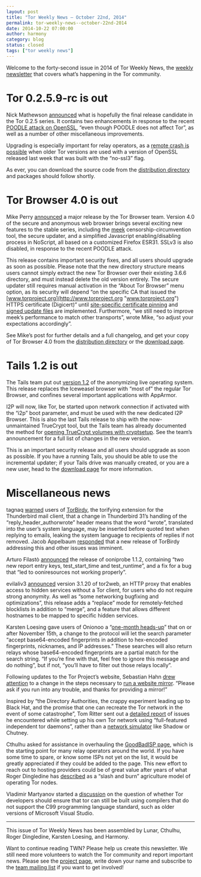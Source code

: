 ```yaml
---
layout: post
title: "Tor Weekly News — October 22nd, 2014"
permalink: tor-weekly-news--october-22nd-2014
date: 2014-10-22 07:00:00
author: harmony
category: blog
status: closed
tags: ["tor weekly news"]
---
```


Welcome to the forty-second issue in 2014 of Tor Weekly News, the [weekly newsletter](https://lists.torproject.org/cgi-bin/mailman/listinfo/tor-news) that covers what’s happening in the Tor community.

Tor 0.2.5.9-rc is out
=====================

Nick Mathewson [announced](https://lists.torproject.org/pipermail/tor-talk/2014-October/035302.html) what is hopefully the final release candidate in the Tor 0.2.5 series. It contains two enhancements in response to the recent [POODLE attack on OpenSSL](https://blog.torproject.org/blog/new-sslv3-attack-found-disable-sslv3-torbrowser), “even though POODLE does not affect Tor”, as well as a number of other miscellaneous improvements.

Upgrading is especially important for relay operators, as a [remote crash is possible](https://blog.torproject.org/blog/advisory-remote-dos-when-using-tor-recent-openssl-versions-built-no-ssl3-option) when older Tor versions are used with a version of OpenSSL released last week that was built with the “no-ssl3” flag.

As ever, you can download the source code from the [distribution directory](https://www.torproject.org/dist/) and packages should follow shortly.

Tor Browser 4.0 is out
======================

Mike Perry [announced](https://blog.torproject.org/blog/tor-browser-40-released) a major release by the Tor Browser team. Version 4.0 of the secure and anonymous web browser brings several exciting new features to the stable series, including the [meek](https://trac.torproject.org/projects/tor/wiki/doc/meek) censorship-circumvention tool, the secure updater, and a simplified Javascript enabling/disabling process in NoScript, all based on a customized Firefox ESR31. SSLv3 is also disabled, in response to the recent POODLE attack.

This release contains important security fixes, and all users should upgrade as soon as possible. Please note that the new directory structure means users cannot simply extract the new Tor Browser over their existing 3.6.6 directory, and must instead delete the old version entirely. The secure updater still requires manual activation in the “About Tor Browser” menu option, as its security will depend “on the specific CA that issued the [www.torproject.org](http://www.torproject.org "www.torproject.org") HTTPS certificate (Digicert)” until [site-specific certificate pinning](https://bugs.torproject.org/11955) and [signed update files](https://bugs.torproject.org/13379) are implemented. Furthermore, “we still need to improve meek’s performance to match other transports”, wrote Mike, “so adjust your expectations accordingly”.

See Mike’s post for further details and a full changelog, and get your copy of Tor Browser 4.0 from the [distribution directory](https://www.torproject.org/dist/torbrowser/4.0/) or the [download page](https://www.torproject.org/download/download-easy).

Tails 1.2 is out
================

The Tails team put out [version 1.2](https://tails.boum.org/news/version_1.2/) of the anonymizing live operating system. This release replaces the Iceweasel browser with “most of” the regular Tor Browser, and confines several important applications with AppArmor.

I2P will now, like Tor, be started upon network connection if activated with the “i2p” boot parameter, and must be used with the new dedicated I2P Browser. This is also the last Tails release to ship with the now-unmaintained TrueCrypt tool, but the Tails team has already documented the method for [opening TrueCrypt volumes with cryptsetup](https://tails.boum.org/doc/encryption_and_privacy/truecrypt/index#cryptsetup). See the team’s announcement for a full list of changes in the new version.

This is an important security release and all users should upgrade as soon as possible. If you have a running Tails, you should be able to use the incremental updater; if your Tails drive was manually created, or you are a new user, head to the [download page](https://tails.boum.org/download/) for more information.

Miscellaneous news
==================

tagnaq [warned](https://lists.torproject.org/pipermail/tor-talk/2014-October/035285.html) users of [TorBirdy](https://trac.torproject.org/projects/tor/wiki/torbirdy), the torifying extension for the Thunderbird mail client, that a change in Thunderbird 31’s handling of the “reply\_header\_authorwrote” header means that the word “wrote”, translated into the user’s system language, may be inserted before quoted text when replying to emails, leaking the system language to recipients of replies if not removed. Jacob Appelbaum [responded](https://lists.torproject.org/pipermail/tor-talk/2014-October/035305.html) that a new release of TorBirdy addressing this and other issues was imminent.

Arturo Filastò [announced](https://lists.torproject.org/pipermail/ooni-dev/2014-October/000177.html) the release of ooniprobe 1.1.2, containing “two new report entry keys, test\_start\_time and test\_runtime”, and a fix for a bug that “led to ooniresources not working properly”.

evilaliv3 [announced](https://lists.torproject.org/pipermail/tor-dev/2014-October/007641.html) version 3.1.20 of tor2web, an HTTP proxy that enables access to hidden services without a Tor client, for users who do not require strong anonymity. As well as “some networking bugfixing and optimizations”, this release adds a “replace” mode for remotely-fetched blocklists in addition to “merge”, and a feature that allows different hostnames to be mapped to specific hidden services.

Karsten Loesing gave users of Onionoo a “[one-month heads-up](https://lists.torproject.org/pipermail/onionoo-announce/2014/000001.html)” that on or after November 15th, a change to the protocol will let the search parameter “accept base64-encoded fingerprints in addition to hex-encoded fingerprints, nicknames, and IP addresses.” These searches will also return relays whose base64-encoded fingerprints are a partial match for the search string. “If you’re fine with that, feel free to ignore this message and do nothing”, but if not, “you’ll have to filter out those relays locally”.

Following updates to the Tor Project’s website, Sebastian Hahn [drew attention](https://lists.torproject.org/pipermail/tor-mirrors/2014-October/000727.html) to a change in the steps necessary to [run a website mirror](https://www.torproject.org/docs/running-a-mirror). “Please ask if you run into any trouble, and thanks for providing a mirror!”

Inspired by “the Directory Authorities, the crappy experiment leading up to Black Hat, and the promise that one can recreate the Tor network in the event of some catastrophe”, Tom Ritter sent out a [detailed report](https://lists.torproject.org/pipermail/tor-dev/2014-October/007613.html) of issues he encountered while setting up his own Tor network using “full-featured independent tor daemons”, rather than a [network simulator](https://www.torproject.org/docs/faq#PrivateTorNetwork) like Shadow or Chutney.

Cthulhu asked for assistance in overhauling the [GoodBadISP page](https://bugs.torproject.org/13421), which is the starting point for many relay operators around the world. If you have some time to spare, or know some ISPs not yet on the list, it would be greatly appreciated if they could be added to the page. This new effort to reach out to hosting providers could be of great value after years of what Roger Dingledine has [described](https://lists.torproject.org/pipermail/tor-relays/2014-October/005495.html) as a “slash and burn” agriculture model of operating Tor nodes.

Vladimir Martyanov started a [discussion](https://lists.torproject.org/pipermail/tor-dev/2014-October/007619.html) on the question of whether Tor developers should ensure that tor can still be built using compilers that do not support the C99 programming language standard, such as older versions of Microsoft Visual Studio.

* * * * *

This issue of Tor Weekly News has been assembled by Lunar, Cthulhu, Roger Dingledine, Karsten Loesing, and Harmony.

Want to continue reading TWN? Please help us create this newsletter. We still need more volunteers to watch the Tor community and report important news. Please see the [project page](https://trac.torproject.org/projects/tor/wiki/TorWeeklyNews), write down your name and subscribe to the [team mailing list](https://lists.torproject.org/cgi-bin/mailman/listinfo/news-team) if you want to get involved!
